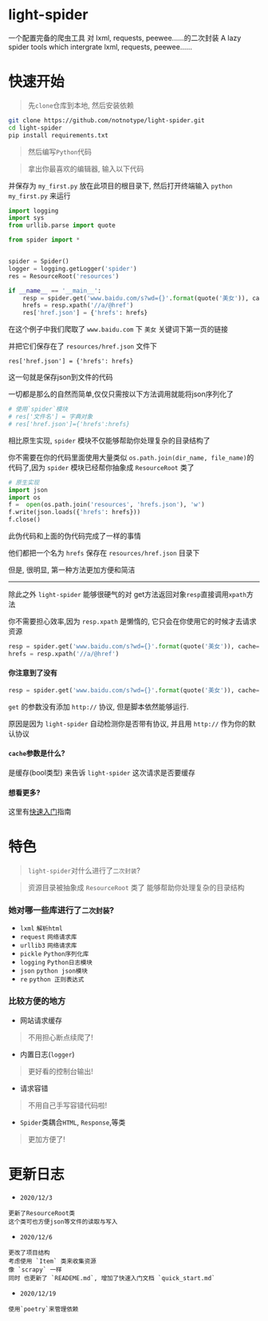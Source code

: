 # light-spider
 一个配置完备的爬虫工具
 对 lxml, requests, peewee......的二次封装
 A lazy spider tools which intergrate lxml, requests, peewee......

# 快速开始
> 先`clone`仓库到本地, 然后安装依赖
```bash
git clone https://github.com/notnotype/light-spider.git
cd light-spider
pip install requirements.txt
```
> 然后编写`Python`代码

> 拿出你最喜欢的编辑器, 输入以下代码

并保存为 `my_first.py` 放在此项目的根目录下, 然后打开终端输入 `python my_first.py` 来运行
```python
import logging
import sys
from urllib.parse import quote

from spider import *


spider = Spider()
logger = logging.getLogger('spider')
res = ResourceRoot('resources')

if __name__ == '__main__':
    resp = spider.get('www.baidu.com/s?wd={}'.format(quote('美女')), cache=False)
    hrefs = resp.xpath('//a/@href')
    res['href.json'] = {'hrefs': hrefs}

```
在这个例子中我们爬取了 `www.baidu.com` 下 `美女` 关键词下第一页的链接

并把它们保存在了 `resources/href.json` 文件下

```res['href.json'] = {'hrefs': hrefs}```

这一句就是保存json到文件的代码

一切都是那么的自然而简单,仅仅只需按以下方法调用就能将json序列化了
```python
# 使用`spider`模块
# res['文件名'] = 字典对象
# res['href.json']={'hrefs':hrefs}
```
相比原生实现, `spider` 模块不仅能够帮助你处理复杂的目录结构了

你不需要在你的代码里面使用大量类似 ```os.path.join(dir_name, file_name)```的
代码了,因为 `spider` 模块已经帮你抽象成 `ResourceRoot` 类了
```python
# 原生实现
import json
import os
f =  open(os.path.join('resources', 'hrefs.json'), 'w')
f.write(json.loads({'hrefs': hrefs}))
f.close()
```
此伪代码和上面的伪代码完成了一样的事情

他们都把一个名为 `hrefs` 保存在 `resources/href.json` 目录下

但是, 很明显, 第一种方法更加方便和简洁

---

除此之外 `light-spider` 能够很硬气的对 get方法返回对象`resp`直接调用`xpath`方法

你不需要担心效率,因为 `resp.xpath` 是懒惰的, 它只会在你使用它的时候才去请求资源

```python
resp = spider.get('www.baidu.com/s?wd={}'.format(quote('美女')), cache=False)
hrefs = resp.xpath('//a/@href')
```

####  你注意到了没有
```python
resp = spider.get('www.baidu.com/s?wd={}'.format(quote('美女')), cache=False)
```
`get` 的参数没有添加 `http://` 协议, 但是脚本依然能够运行.

原因是因为 `light-spider` 自动检测你是否带有协议, 并且用 `http://` 作为你的默认协议

####  `cache`参数是什么?
是缓存(bool类型) 来告诉 `light-spider` 这次请求是否要缓存

#### 想看更多?
这里有[快速入门](docs/quick_start.md)指南


# 特色
> `light-spider`对什么进行了`二次封装`?

> 资源目录被抽象成 `ResourceRoot` 类了 能够帮助你处理复杂的目录结构

### 她对哪一些库进行了`二次封装`?
- `lxml`		 `解析html`
- `request`	  `网络请求库`
- `urllib3`	    `网络请求库`
- `pickle`	   `Python序列化库`
- `logging`	  `Python日志模块`
- `json`		`python json模块`
- `re`           `python 正则表达式`

### 比较方便的地方
- 网站请求缓存 
> 不用担心断点续爬了!
- 内置日志(`logger`)
> 更好看的控制台输出!
- 请求容错
> 不用自己手写容错代码啦!
- `Spider`类耦合`HTML`, `Response`,等类
> 更加方便了!

# 更新日志
- `2020/12/3`
```
更新了ResourceRoot类
这个类可也方便json等文件的读取与写入
```
- `2020/12/6`
```
更改了项目结构
考虑使用 `Item` 类来收集资源
像 `scrapy` 一样
同时 也更新了 `READEME.md`, 增加了快速入门文档 `quick_start.md`
```
- `2020/12/19`
```
使用`poetry`来管理依赖
```

